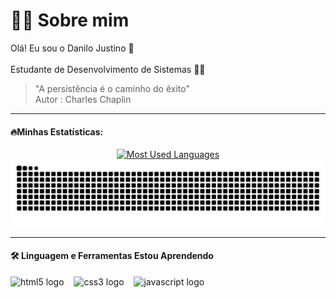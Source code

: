 # 👨‍💻 Sobre mim
Olá! Eu sou o  Danilo Justino 👋
<br/><br/>
Estudante de Desenvolvimento de Sistemas 👨‍💻


>"A persistência é o caminho do êxito" <br> Autor : Charles Chaplin
<hr>

<div style="text-align: center;" align="center">
  <h4 align="left">🔥Minhas Estatísticas:</h4>
  

  <a href="https://github.com/danilojustin/github-readme-stats">
    <img src="https://github-readme-stats-git-masterrstaa-rickstaa.vercel.app/api/top-langs/?username=Danilojustin&line_height=10&card_width=290&layout=compact&hide_title=false&count_private=true&langs_count=4&show_icons=true&title_color=FF00F6&hide=html,scss,less&bg_color=000&text_color=8B8B8B&border_radius=3&border_color=561760&count_private=true" alt="Most Used Languages">
  </a>

  <source media="(prefers-color-scheme: dark)" srcset="https://raw.githubusercontent.com/Danilojustin/Danilojustin/output/github-contribution-grid-snake-dark.svg">
  <source media="(prefers-color-scheme: light)" srcset="https://raw.githubusercontent.com/Danilojustin/Danilojustin/output/github-contribution-grid-snake-dark.svg">
  <img align="center" alt="github contribution grid snake animation" src="https://raw.githubusercontent.com/DaniloJustin/DaniloJustin/output/github-contribution-grid-snake.svg">
</picture>

  <hr>

<h4 align="left">🛠️ Linguagem e Ferramentas Estou Aprendendo</h4>

<div align="left">
  <img src="https://cdn.jsdelivr.net/gh/devicons/devicon/icons/html5/html5-original.svg" height="25" alt="html5 logo"  />
  <img width="8" />
  <img src="https://cdn.jsdelivr.net/gh/devicons/devicon/icons/css3/css3-original.svg" height="25" alt="css3 logo"  />
  <img width="8" />
  <img src="https://cdn.jsdelivr.net/gh/devicons/devicon/icons/javascript/javascript-plain.svg" height="25" alt="javascript logo"  />
  <img width="8" /> 
  </div>




